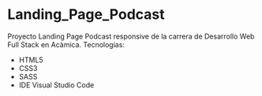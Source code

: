 # Landing_Page_Podcast
Proyecto Landing Page Podcast responsive de la carrera de Desarrollo Web Full Stack en Acàmica.
Tecnologias:
- HTML5
- CSS3
- SASS
- IDE Visual Studio Code
